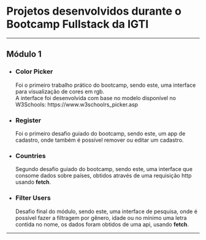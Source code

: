 <h1>Projetos desenvolvidos durante o Bootcamp Fullstack da IGTI</h1>

<hr>
<h2>Módulo 1</h2>
<ul>
  <li>
    <h3>Color Picker</h3>
    Foi o primeiro trabalho prático do bootcamp, sendo este, uma interface para visualização de cores em rgb.
    <br>
    A interface foi desenvolvida com base no modelo disponível no W3Schools: https://www.w3schoolrs_picker.asp
  </li>
  <li>
    <h3>Register</h3>
    Foi o primeiro desafio guiado do bootcamp, sendo este, um app de cadastro, onde também é possível remover ou editar um cadastro.
  </li>
  <li>
    <h3>Countries</h3>
    Segundo desafio guiado do bootcamp, sendo este, uma interface que consome dados sobre países, obtidos através de uma requisição http usando <strong>fetch</strong>.
  </li>
  <li>
    <h3>Filter Users</h3>
    Desafio final do módulo, sendo este, uma interface de pesquisa, onde é possível fazer a filtragem por gênero, idade ou no mínimo uma letra contida no nome, os dados foram obtidos de uma api, usando <strong>fetch</strong>.
  </li>
</ul>
<hr>

